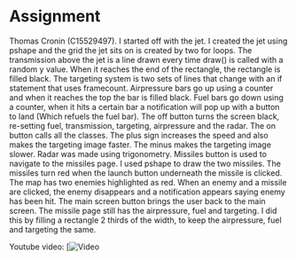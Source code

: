# Assignment
Thomas Cronin (C15529497).
I started off with the jet. I created the jet using pshape and the grid the jet sits on is created by two for loops. The transmission above the jet is a line drawn every time draw() is called with a random y value. When it reaches the end of the rectangle, the rectangle is filled black. The targeting system is two sets of lines that change with an if statement that uses framecount. Airpressure bars go up using a counter and when it reaches the top the bar is filled black.
Fuel bars go down using a counter, when it hits a certain bar a notification will pop up with a button to land (Which refuels the fuel bar). The off button turns the screen black, re-setting fuel, transmission, targeting, airpressure and the radar. The on button calls all the classes. The plus sign increases the speed and also makes the targeting image faster. The minus makes the targeting image slower. Radar was made using trigonometry. Missiles button is used to navigate to the missiles page. I used pshape to draw the two missiles. The missiles turn red when the launch button underneath the missile is clicked. The map has two enemies highlighted as red. When an enemy and a missile are clicked, the enemy disappears and a notification appears saying enemy has been hit. The main screen button brings the user back to the main screen. The missile page still has the airpressure, fuel and targeting. I did this by filling a rectangle 2 thirds of the width, to keep the airpressure, fuel and targeting the same.

Youtube video: [![Video](https://www.youtube.com/watch?v=nPGme9YBesE&feature=youtu.be)
